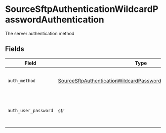 # SourceSftpAuthenticationWildcardPasswordAuthentication

The server authentication method


## Fields

| Field                                                                                                                                                       | Type                                                                                                                                                        | Required                                                                                                                                                    | Description                                                                                                                                                 |
| ----------------------------------------------------------------------------------------------------------------------------------------------------------- | ----------------------------------------------------------------------------------------------------------------------------------------------------------- | ----------------------------------------------------------------------------------------------------------------------------------------------------------- | ----------------------------------------------------------------------------------------------------------------------------------------------------------- |
| `auth_method`                                                                                                                                               | [SourceSftpAuthenticationWildcardPasswordAuthenticationAuthMethod](../../models/shared/sourcesftpauthenticationwildcardpasswordauthenticationauthmethod.md) | :heavy_check_mark:                                                                                                                                          | Connect through password authentication                                                                                                                     |
| `auth_user_password`                                                                                                                                        | *str*                                                                                                                                                       | :heavy_check_mark:                                                                                                                                          | OS-level password for logging into the jump server host                                                                                                     |